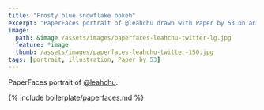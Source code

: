```yaml
---
title: "Frosty blue snowflake bokeh"
excerpt: "PaperFaces portrait of @leahchu drawn with Paper by 53 on an iPad."
image: 
  path: &image /assets/images/paperfaces-leahchu-twitter-lg.jpg 
  feature: *image
  thumb: /assets/images/paperfaces-leahchu-twitter-150.jpg
tags: [portrait, illustration, Paper by 53]
---
```


PaperFaces portrait of [@leahchu](http://twitter.com/leahchu).

{% include boilerplate/paperfaces.md %}